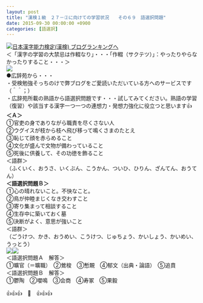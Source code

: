 ```yaml
---
layout: post
title: "漢検１級　２７－②に向けての学習状況　　その６９　語選択問題"
date: 2015-09-30 00:00:00 +0900
categories: [語選択]
---
```


[![](/syuusyuu9701/assets/images/漢検１級-２７－②に向けての学習状況-その６９-語選択問題-br_c_3028_1.gif)](http://blog.with2.net/link.php?1659096:3028 "日本漢字能力検定(漢検) ブログランキングへ")[日本漢字能力検定(漢検) ブログランキングへ](http://blog.with2.net/link.php?1659096:3028)  
＜「漢字の学習の大禁忌は作輟なり」・・・「作輟（サクテツ）」：やったりやらなかったりすること・・・＞  
![](/syuusyuu9701/assets/images/漢検１級-２７－②に向けての学習状況-その６９-語選択問題-df4d87e20eb85a7ecca877f2c1f6b124.jpg)  
●広辞苑から・・・  
・受検勉強そっちのけで弊ブログをご愛読いただいている方へのサービスです（＾＾；）  
・広辞苑所載の熟語から語選択問題です・・・試してみてください。熟語の学習（復習）や該当する漢字一つ一つの連想力・発想力強化に役立つと思います👍  
**＜Ａ＞**  
①官吏の身でありながら職責を尽くさない人  
②ウグイスが枝から枝へ飛び移って鳴くさまのたとえ  
③恥じて顔を赤らめること  
④文化が盛んで文物が備わっていること  
⑤死後に供養して、その功徳を飾ること  
＜語群＞  
（ふくいく、おうさ、いくぶん、こうかん、ついひ、ひりん、ざんてん、おうてん）  
**＜語選択問題Ｂ＞**  
①心の晴れないこと。不快なこと。  
②鳥が仲睦まじくなき交わすこと  
③寄り集まって相談すること  
④生存中に築いておく墓  
⑤決断がよく、意思が強いこと  
＜語群＞  
（ごうけつ、かき、おうめい、こうけつ、じゅちょう、かいしょう、かいめい、うっとう）  
![](/syuusyuu9701/assets/images/漢検１級-２７－②に向けての学習状況-その６９-語選択問題-02a985d51b9e4cfaa8e0dfc25fb3ebe7.jpg)![](/syuusyuu9701/assets/images/漢検１級-２７－②に向けての学習状況-その６９-語選択問題-26f62f1dc6df317ac70b731e528f411d.jpg)  
＜語選択問題Ａ　解答＞  
①曠官（＝曠職）　②鶯梭　③慙靦　④郁文（出典・論語）　⑤追賁  
＜語選択問題Ｂ　解答＞  
①鬱陶　②嚶鳴　③会商　④寿冢　⑤果毅  
  
👍👍👍　🐑　👍👍👍  
  